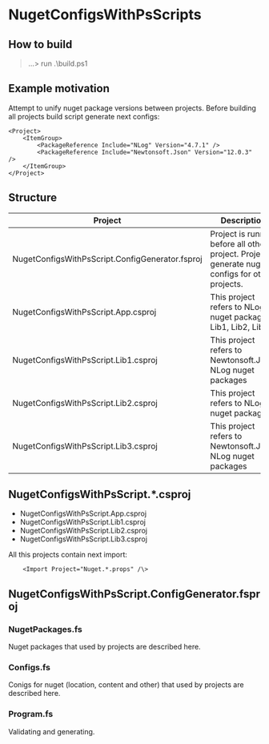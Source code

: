 # NugetConfigsWithPsScripts

## How to build

> ...\> run .\build.ps1

## Example motivation

Attempt to unify nuget package versions between projects. Before building all projects build script generate next configs:

    <Project>
        <ItemGroup>
            <PackageReference Include="NLog" Version="4.7.1" />
            <PackageReference Include="Newtonsoft.Json" Version="12.0.3" />
        </ItemGroup>
    </Project>

## Structure

| Project | Description |
| ------- | ----------- |
| NugetConfigsWithPsScript.ConfigGenerator.fsproj | Project is runned before all other project. Project generate nuget configs for other projects. |
| NugetConfigsWithPsScript.App.csproj | This project refers to NLog nuget package, Lib1, Lib2, Lib3 |
| NugetConfigsWithPsScript.Lib1.csproj | This project refers to Newtonsoft.Json, NLog nuget packages |
| NugetConfigsWithPsScript.Lib2.csproj | This project refers to NLog nuget package |
| NugetConfigsWithPsScript.Lib3.csproj | This project refers to Newtonsoft.Json, NLog nuget packages |

## NugetConfigsWithPsScript.*.csproj

* NugetConfigsWithPsScript.App.csproj
* NugetConfigsWithPsScript.Lib1.csproj
* NugetConfigsWithPsScript.Lib2.csproj
* NugetConfigsWithPsScript.Lib3.csproj

All this projects contain next import:

        <Import Project="Nuget.*.props" /\>

## NugetConfigsWithPsScript.ConfigGenerator.fsproj

### NugetPackages.fs
Nuget packages that used by projects are described here.

### Configs.fs
Conigs for nuget (location, content and other) that used by projects are described here.

### Program.fs
Validating and generating.